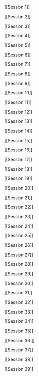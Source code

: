 [[Session 1]]

[[Session 2]]

[[Session 3]]

[[Session 4]]

[[Session 5]]

[[Session 6]]

[[Session 7]]

[[Session 8]]

[[Session 9]]

[[Session 10]]

[[Session 11]]

[[Session 12]]

[[Session 13]]

[[Session 14]]

[[Session 15]]

[[Session 16]]

[[Session 17]]

[[Session 18]]

[[Session 19]]

[[Session 20]]

[[Session 21]]

[[Session 22]]

[[Session 23]]

[[Session 24]]

[[Session 25]]

[[Session 26]]

[[Session 27]]

[[Session 28]]

[[Session 29]]

[[Session 30]]

[[Session 31]]

[[Session 32]]

[[Session 33]] 

[[Session 34]]

[[Session 35]]

[[Session 36 ]]

[[Session 37]]

[[Session 38]]

[[Session 39]]
